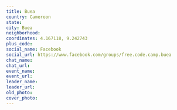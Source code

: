 ```yaml
---
title: Buea
country: Cameroon
state: 
city: Buea
neighborhood: 
coordinates: 4.167118, 9.242743
plus_code:
social_name: Facebook
social_url: https://www.facebook.com/groups/free.code.camp.buea
chat_name:
chat_url:
event_name:
event_url:
leader_name:
leader_url:
old_photo: 
cover_photo:
---
```

